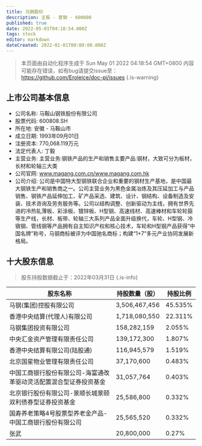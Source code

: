 ```yaml
---
title: 马钢股份
description: 主板 - 普钢 - 600808
published: true
date: 2022-05-01T04:18:54.000Z
tags: stock
editor: markdown
dateCreated: 2022-01-01T00:00:00.000Z
---
```


> 本页面由自动化程序生成于 Sun May 01 2022 04:18:54 GMT+0800
> 内容可能存在错误，如有bug请提交issue至：https://github.com/Eroleice/doc-pi/issues
{.is-warning}

## 上市公司基本信息
- 公司名称: 马鞍山钢铁股份有限公司
- 股票代码: 600808.SH
- 所在地: 安徽 - 马鞍山市
- 成立日期: 1993年09月01日
- 注册资本: 770,068.119万元
- 法定代表人: 丁毅
- 主营业务: 主营业务:钢铁产品的生产和销售主要产品:钢材，大致可分为板材，长材和轮轴三大类
- 公司官网: www.magang.com.cn/www.magang.com.hk
- 公司介绍: 公司是中国特大型钢铁联合企业和重要的钢材生产基地，是中国最大钢铁生产和销售商之一。公司主营业务为黑色金属冶炼及其压延加工与产品销售、钢铁产品延伸加工、矿产品采选、建筑、设计、钢结构、设备制造及安装、技术咨询及劳务服务等。公司以结构调整、创新驱动为主线，拥有世界先进的冷热轧薄板、彩涂板、镀锌板、H型钢、高速线材、高速棒材和车轮轮箍等生产线，长材、板带、轮轴三大系列产品全面升级换代，车轮、H型钢、冷镦钢、管线钢等产品拥有自主知识产权和核心技术，车轮和H型钢产品获得“中国名牌”称号，马钢商标被评为中国驰名商标；构建“1+7”多元产业协同发展新格局。


## 十大股东信息
> 股东持股数据截止于：2022年03月31日
{.is-info}

| 股东名称 | 持股数量（股） | 持股比例 |
| --- | --- | --- |
| 马钢(集团)控股有限公司 | 3,506,467,456 | 45.535% |
| 香港中央结算(代理人)有限公司 | 1,718,080,550 | 22.311% |
| 马钢集团投资有限公司 | 158,282,159 | 2.055% |
| 中央汇金资产管理有限责任公司 | 139,172,300 | 1.807% |
| 香港中央结算有限公司(陆股通) | 116,945,579 | 1.519% |
| 北京国星物业管理有限责任公司 | 37,170,600 | 0.483% |
| 中国工商银行股份有限公司-海富通改革驱动灵活配置混合型证券投资基金 | 31,057,764 | 0.403% |
| 北京银行股份有限公司-景顺长城景颐双利债券型证券投资基金 | 25,586,800 | 0.332% |
| 国寿养老策略4号股票型养老金产品-中国工商银行股份有限公司 | 25,565,520 | 0.332% |
| 张武 | 20,800,000 | 0.27% |




